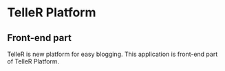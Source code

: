 # TelleR Platform
## Front-end part
TelleR is new platform for easy blogging. This application is front-end part of TelleR Platform.
